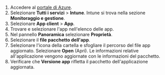 
1. Accedere al [portale di Azure](https://portal.azure.com).  
2. Selezionare **Tutti i servizi** > **Intune**. Intune si trova nella sezione **Monitoraggio e gestione**.  
3. Selezionare **App client** > **App**.
4. Trovare e selezionare l'app nell'elenco delle app.  
5. Nel pannello **Panoramica** selezionare **Proprietà**.  
6. Selezionare il **file pacchetto dell'app**.  
7. Selezionare l'icona della cartella e sfogliare il percorso del file app aggiornato. Selezionare **Open** (Apri). Le informazioni relative all'applicazione vengono aggiornate con le informazioni del pacchetto.  
8. Verificare che **Versione app** rifletta il pacchetto dell'applicazione aggiornata.  
